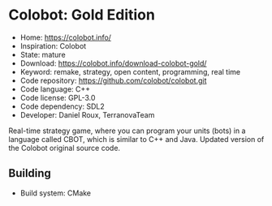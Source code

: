 # Colobot: Gold Edition

- Home: https://colobot.info/
- Inspiration: Colobot
- State: mature
- Download: https://colobot.info/download-colobot-gold/
- Keyword: remake, strategy, open content, programming, real time
- Code repository: https://github.com/colobot/colobot.git
- Code language: C++
- Code license: GPL-3.0
- Code dependency: SDL2
- Developer: Daniel Roux, TerranovaTeam

Real-time strategy game, where you can program your units (bots) in a language called CBOT, which is similar to C++ and Java.
Updated version of the Colobot original source code.

## Building

- Build system: CMake
